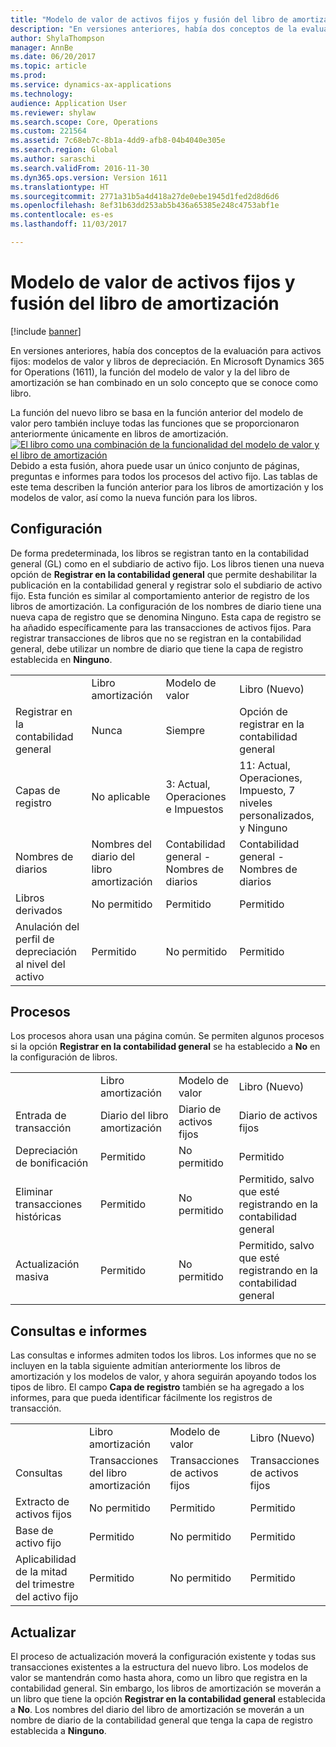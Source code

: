 ```yaml
---
title: "Modelo de valor de activos fijos y fusión del libro de amortización"
description: "En versiones anteriores, había dos conceptos de la evaluación para activos fijos: modelos de valor y libros de depreciación. En Microsoft Dynamics 365 for Operations (1611), la función del modelo de valor y la del libro de amortización se han combinado en un solo concepto que se conoce como libro."
author: ShylaThompson
manager: AnnBe
ms.date: 06/20/2017
ms.topic: article
ms.prod: 
ms.service: dynamics-ax-applications
ms.technology: 
audience: Application User
ms.reviewer: shylaw
ms.search.scope: Core, Operations
ms.custom: 221564
ms.assetid: 7c68eb7c-8b1a-4dd9-afb8-04b4040e305e
ms.search.region: Global
ms.author: saraschi
ms.search.validFrom: 2016-11-30
ms.dyn365.ops.version: Version 1611
ms.translationtype: HT
ms.sourcegitcommit: 2771a31b5a4d418a27de0ebe1945d1fed2d8d6d6
ms.openlocfilehash: 8ef31b63dd253ab5b436a65385e248c4753abf1e
ms.contentlocale: es-es
ms.lasthandoff: 11/03/2017

---
```


# <a name="fixed-asset-value-model-and-depreciation-book-merge"></a>Modelo de valor de activos fijos y fusión del libro de amortización

[!include [banner](../includes/banner.md)]

En versiones anteriores, había dos conceptos de la evaluación para activos fijos: modelos de valor y libros de depreciación. En Microsoft Dynamics 365 for Operations (1611), la función del modelo de valor y la del libro de amortización se han combinado en un solo concepto que se conoce como libro.

La función del nuevo libro se basa en la función anterior del modelo de valor pero también incluye todas las funciones que se proporcionaron anteriormente únicamente en libros de amortización. [![El libro como una combinación de la funcionalidad del modelo de valor y el libro de amortización](./media/fixed-assets.png)](./media/fixed-assets.png) Debido a esta fusión, ahora puede usar un único conjunto de páginas, preguntas e informes para todos los procesos del activo fijo. Las tablas de este tema describen la función anterior para los libros de amortización y los modelos de valor, así como la nueva función para los libros.

## <a name="setup"></a>Configuración
De forma predeterminada, los libros se registran tanto en la contabilidad general (GL) como en el subdiario de activo fijo. Los libros tienen una nueva opción de **Registrar en la contabilidad general** que permite deshabilitar la publicación en la contabilidad general y registrar solo el subdiario de activo fijo. Esta función es similar al comportamiento anterior de registro de los libros de amortización. La configuración de los nombres de diario tiene una nueva capa de registro que se denomina Ninguno. Esta capa de registro se ha añadido específicamente para las transacciones de activos fijos. Para registrar transacciones de libros que no se registran en la contabilidad general, debe utilizar un nombre de diario que tiene la capa de registro establecida en **Ninguno**.

|                                                  |                                 |                                 |                                                         |
|--------------------------------------------------|---------------------------------|---------------------------------|---------------------------------------------------------|
|                                                  | Libro amortización               | Modelo de valor                     | Libro (Nuevo)                                              |
| Registrar en la contabilidad general                                   | Nunca                           | Siempre                          | Opción de registrar en la contabilidad general                                |
| Capas de registro                                   | No aplicable                  | 3: Actual, Operaciones e Impuestos | 11: Actual, Operaciones, Impuesto, 7 niveles personalizados, y Ninguno |
| Nombres de diarios                                    | Nombres del diario del libro amortización | Contabilidad general - Nombres de diarios              | Contabilidad general - Nombres de diarios                                      |
| Libros derivados                                    | No permitido                     | Permitido                         | Permitido                                                 |
| Anulación del perfil de depreciación al nivel del activo | Permitido                         | No permitido                     | Permitido                                                 |

## <a name="processes"></a>Procesos
Los procesos ahora usan una página común. Se permiten algunos procesos si la opción **Registrar en la contabilidad general** se ha establecido a **No** en la configuración de libros.

|                                |                           |                     |                                          |
|--------------------------------|---------------------------|---------------------|------------------------------------------|
|                                | Libro amortización         | Modelo de valor         | Libro (Nuevo)                               |
| Entrada de transacción              | Diario del libro amortización | Diario de activos fijos | Diario de activos fijos                      |
| Depreciación de bonificación             | Permitido                   | No permitido         | Permitido                                  |
| Eliminar transacciones históricas | Permitido                   | No permitido         | Permitido, salvo que esté registrando en la contabilidad general |
| Actualización masiva                    | Permitido                   | No permitido         | Permitido, salvo que esté registrando en la contabilidad general |

## <a name="inquiries-and-reports"></a>Consultas e informes
Las consultas e informes admiten todos los libros. Los informes que no se incluyen en la tabla siguiente admitían anteriormente los libros de amortización y los modelos de valor, y ahora seguirán apoyando todos los tipos de libro. El campo **Capa de registro** también se ha agregado a los informes, para que pueda identificar fácilmente los registros de transacción.

|                                       |                                |                          |                          |
|---------------------------------------|--------------------------------|--------------------------|--------------------------|
|                                       | Libro amortización              | Modelo de valor              | Libro (Nuevo)               |
| Consultas                             | Transacciones del libro amortización | Transacciones de activos fijos | Transacciones de activos fijos |
| Extracto de activos fijos                 | No permitido                    | Permitido                  | Permitido                  |
| Base de activo fijo                     | Permitido                        | No permitido              | Permitido                  |
| Aplicabilidad de la mitad del trimestre del activo fijo | Permitido                        | No permitido              | Permitido                  |

## <a name="upgrade"></a>Actualizar
El proceso de actualización moverá la configuración existente y todas sus transacciones existentes a la estructura del nuevo libro. Los modelos de valor se mantendrán como hasta ahora, como un libro que registra en la contabilidad general. Sin embargo, los libros de amortización se moverán a un libro que tiene la opción **Registrar en la contabilidad general** establecida a **No**. Los nombres del diario del libro de amortización se moverán a un nombre de diario de la contabilidad general que tenga la capa de registro establecida a **Ninguno**.




